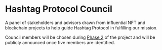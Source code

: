 # Hashtag Protocol Council

A panel of stakeholders and advisors drawn from influential NFT and blockchain
projects to help guide Hashtag Protocol in fulfilling our mission. 

Council members will be chosen during [Phase
2](/essentials/roadmap.html#phase-2-platform-promotion) of the project and will be
publicly announced once five members are identified.
